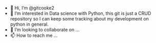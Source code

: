 - 👋 Hi, I’m @gitcooke2
- 👀 I’m interested in Data science with Python, this git is just a CRUD repository so I can keep some tracking about my development on python in general.
- 💞️ I’m looking to collaborate on ...
- 📫 How to reach me ...

<!---
gitcooke2/gitcooke2 is a ✨ special ✨ repository because its `README.md` (this file) appears on your GitHub profile.
You can click the Preview link to take a look at your changes.
--->
